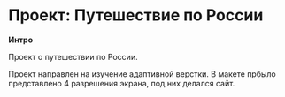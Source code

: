 # Проект: Путешествие по России

**Интро**

Проект о путешествии по России.

Проект направлен на изучение адаптивной верстки. В макете прбыло представлено 4 разрешения экрана, под них делался сайт.
